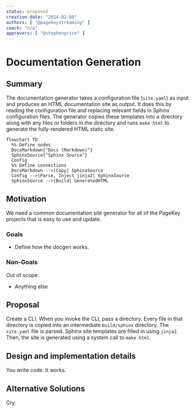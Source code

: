 ```yaml
---
status: proposed
creation-date: "2024-02-08"
authors: [ "@pagekeystreaming" ]
coach: "n/a"
approvers: [ "@stephengrice" ]
---
```



# Documentation Generation

## Summary

The documentation generator takes a configuration file (`site.yaml`) as input and produces an HTML documentation site as output. It does this by reading the configuration file and replacing relevant fields in Sphinx configuration files. The generator copies these templates into a directory along with any files or folders in the directory and runs `make html` to generate the fully-rendered HTML static site.

```mermaid
flowchart TD
  %% Define nodes
  DocsMarkdown{"Docs (Markdown)"}
  SphinxSource{"Sphinx Source"}
  Config
  %% Define connections
  DocsMarkdown -->|Copy| SphinxSource
  Config -->|Parse, Inject jinja2| SphinxSource
  SphinxSource -->|Build| GeneratedHTML
```

## Motivation

We need a common documentation site generator for all of the PageKey projects that is easy to use and update.

### Goals

- Define how the docgen works.

### Non-Goals

Out of scope:

- Anything else

## Proposal

Create a CLI. When you invoke the CLI, pass a directory. Every file in that directory is copied into an intermediate `build/sphinx` directory. The `site.yaml` file is parsed. Sphinx site templates are filled in using `jinja2`. Then, the site is generated using a system call to `make html`.

## Design and implementation details

You write code. It works.

## Alternative Solutions

Cry.
